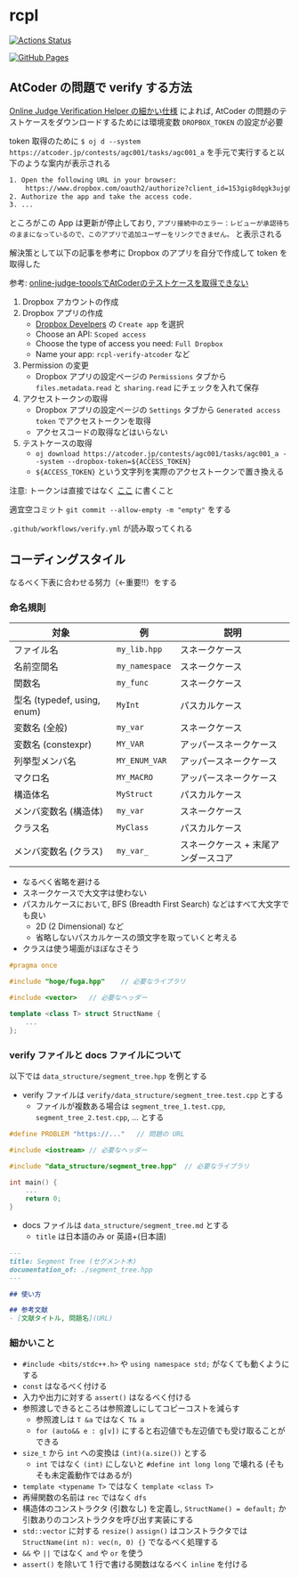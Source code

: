 # rcpl

[![Actions Status](https://github.com/ruthen71/rcpl/workflows/verify/badge.svg)](https://github.com/ruthen71/rcpl/actions)

[![GitHub Pages](https://img.shields.io/static/v1?label=GitHub+Pages&message=+&color=brightgreen&logo=github)](https://ruthen71.github.io/rcpl/)


## AtCoder の問題で verify する方法

[Online Judge Verification Helper の細かい仕様](https://online-judge-tools.github.io/verification-helper/document.ja.html) によれば, AtCoder の問題のテストケースをダウンロードするためには環境変数 `DROPBOX_TOKEN` の設定が必要

token 取得のために `$ oj d --system https://atcoder.jp/contests/agc001/tasks/agc001_a` を手元で実行すると以下のような案内が表示される

```txt
1. Open the following URL in your browser:
    https://www.dropbox.com/oauth2/authorize?client_id=153gig8dqgk3ujg&response_type=code
2. Authorize the app and take the access code.
3. ...
```

ところがこの App は更新が停止しており, `アプリ接続中のエラー：レビューが承認待ちのままになっているので、このアプリで追加ユーザーをリンクできません。` と表示される


解決策として以下の記事を参考に Dropbox のアプリを自分で作成して token を取得した

参考: [online-judge-tooolsでAtCoderのテストケースを取得できない](https://sizk.hatenablog.com/entry/2023/08/20/045153)


1. Dropbox アカウントの作成
1. Dropbox アプリの作成
    - [Dropbox Develpers](https://www.dropbox.com/developers/apps) の `Create app` を選択
    - Choose an API: `Scoped access`
    - Choose the type of access you need: `Full Dropbox`
    - Name your app: `rcpl-verify-atcoder` など
1. Permission の変更
    - Dropbox アプリの設定ページの `Permissions` タブから `files.metadata.read` と `sharing.read` にチェックを入れて保存
1. アクセストークンの取得
    - Dropbox アプリの設定ページの `Settings` タブから `Generated access token` でアクセストークンを取得
    - アクセスコードの取得などはいらない
1. テストケースの取得
    - `oj download https://atcoder.jp/contests/agc001/tasks/agc001_a --system --dropbox-token=${ACCESS_TOKEN}`
    - `${ACCESS_TOKEN}` という文字列を実際のアクセストークンで置き換える

注意: トークンは直接ではなく [ここ](https://github.com/ruthen71/rcpl/settings/secrets/actions) に書くこと

適宜空コミット `git commit --allow-empty -m "empty"` をする

`.github/workflows/verify.yml` が読み取ってくれる


## コーディングスタイル

なるべく下表に合わせる努力（←重要!!）をする

### 命名規則

| 対象 | 例 | 説明 |
| ---- | ---- | ---- |
| ファイル名 | `my_lib.hpp` | スネークケース |
| 名前空間名 | `my_namespace` | スネークケース |
| 関数名 | `my_func` | スネークケース |
| 型名 (typedef, using, enum) | `MyInt` | パスカルケース |
| 変数名 (全般) | `my_var` | スネークケース |
| 変数名 (constexpr) | `MY_VAR` | アッパースネークケース |
| 列挙型メンバ名 | `MY_ENUM_VAR` | アッパースネークケース |
| マクロ名 | `MY_MACRO` | アッパースネークケース |
| 構造体名 | `MyStruct` | パスカルケース |
| メンバ変数名 (構造体) | `my_var` | スネークケース |
| クラス名 | `MyClass` | パスカルケース |
| メンバ変数名 (クラス) | `my_var_` | スネークケース + 末尾アンダースコア |

- なるべく省略を避ける
- スネークケースで大文字は使わない
- パスカルケースにおいて, BFS (Breadth First Search) などはすべて大文字でも良い
    - 2D (2 Dimensional) など
    - 省略しないパスカルケースの頭文字を取っていくと考える
- クラスは使う場面がほぼなさそう

```cpp
#pragma once

#include "hoge/fuga.hpp"    // 必要なライブラリ

#include <vector>   // 必要なヘッダー

template <class T> struct StructName {
    ...
};
```

### verify ファイルと docs ファイルについて

以下では `data_structure/segment_tree.hpp` を例とする
- verify ファイルは `verify/data_structure/segment_tree.test.cpp` とする
    - ファイルが複数ある場合は `segment_tree_1.test.cpp`, `segment_tree_2.test.cpp`, ... とする

```cpp
#define PROBLEM "https://..."   // 問題の URL

#include <iostream> // 必要なヘッダー

#include "data_structure/segment_tree.hpp"  // 必要なライブラリ

int main() {
    ...
    return 0;
}
```

- docs ファイルは `data_structure/segment_tree.md` とする
    - `title` は日本語のみ or 英語+(日本語)

```md
---
title: Segment Tree (セグメント木)
documentation_of: ./segment_tree.hpp
---

## 使い方

## 参考文献
- [文献タイトル, 問題名](URL)
```

### 細かいこと

- `#include <bits/stdc++.h>` や `using namespace std;` がなくても動くようにする
- `const` はなるべく付ける
- 入力や出力に対する `assert()` はなるべく付ける
- 参照渡しできるところは参照渡しにしてコピーコストを減らす
    - 参照渡しは `T &a` ではなく `T& a`
    - `for (auto&& e : g[v])` にすると右辺値でも左辺値でも受け取ることができる
- `size_t` から `int` への変換は `(int)(a.size())` とする
    - `int` ではなく `(int)` にしないと `#define int long long` で壊れる (そもそも未定義動作ではあるが)
- `template <typename T>` ではなく `template <class T>`
- 再帰関数の名前は `rec` ではなく `dfs`
- 構造体のコンストラクタ (引数なし) を定義し, `StructName() = default;` か引数ありのコンストラクタを呼び出す実装にする
- `std::vector` に対する `resize()` `assign()` はコンストラクタでは `StructName(int n): vec(n, 0) {}` でなるべく処理する
- `&&` や `||` ではなく `and` や `or` を使う
- `assert()` を除いて 1 行で書ける関数はなるべく `inline` を付ける
